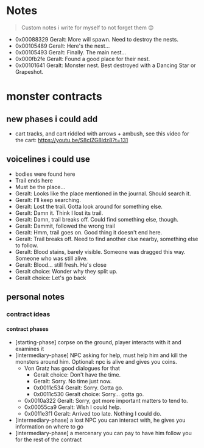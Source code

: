 
# Notes
> Custom notes i write for myself to not forget them 😊

 - 0x00088329  Geralt: More will spawn. Need to destroy the nests.
 - 0x00105489  Geralt: Here's the nest…
 - 0x00105493  Geralt: Finally. The main nest…
 - 0x000fb2fe  Geralt: Found a good place for their nest.
 - 0x00101641  Geralt: Monster nest. Best destroyed with a Dancing Star or Grapeshot.

# monster contracts
## new phases i could add
- cart tracks, and cart riddled with arrows + ambush, see this video for the cart:
  https://youtu.be/S8cIZG8ldz8?t=131

## voicelines i could use
- bodies were found here
- Trail ends here
- Must be the place…
- Geralt: Looks like the place mentioned in the journal. Should search it.
- Geralt: I'll keep searching.
- Geralt: Lost the trail. Gotta look around for something else.
- Geralt: Damn it. Think I lost its trail.
- Geralt: Damn, trail breaks off. Could find something else, though.
- Geralt: Dammit, followed the wrong trail
- Geralt: Hmm, trail goes on. Good thing it doesn't end here.
- Geralt: Trail breaks off. Need to find another clue nearby, something else to follow.
- Geralt: Blood stains, barely visible. Someone was dragged this way. Someone who was still alive.
- Geralt: Blood… still fresh. He's close
- Geralt choice: Wonder why they split up.
- Geralt choice: Let's go back



## personal notes

### contract ideas
#### contract phases
- [starting-phase] corpse on the ground, player interacts with it and examines it
- [intermediary-phase] NPC asking for help, must help him and kill the monsters around him. Optional: npc is alive and gives you coins.
  - Von Gratz has good dialogues for that
	- Geralt choice: Don't have the time.
	- Geralt: Sorry. No time just now.
	- 0x0011c534    Geralt: Sorry. Gotta go.
	- 0x0011c530  Geralt choice: Sorry… gotta go.
  -  0x0010a322      Geralt: Sorry, got more important matters to tend to.
  -  0x00055ca9    Geralt: Wish I could help.
  -  0x0011e3f1    Geralt: Arrived too late. Nothing I could do.
- [intermediary-phase] a lost NPC you can interact with, he gives you information on where to go
- [intermediary-phase] a mercenary you can pay to have him follow you for the rest of the contract
